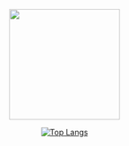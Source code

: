 <div align="center">
  <img src="https://media.giphy.com/media/du3J3cXyzhj75IOgvA/giphy.gif" width="200" height="200"/>
</div>

<div id="header" align="center">

[![Top Langs](https://github-readme-stats.vercel.app/api/top-langs/?username=lkasandr&layout=compact&theme=vision-friendly-dark)](https://github.com/anuraghazra/github-readme-stats)
